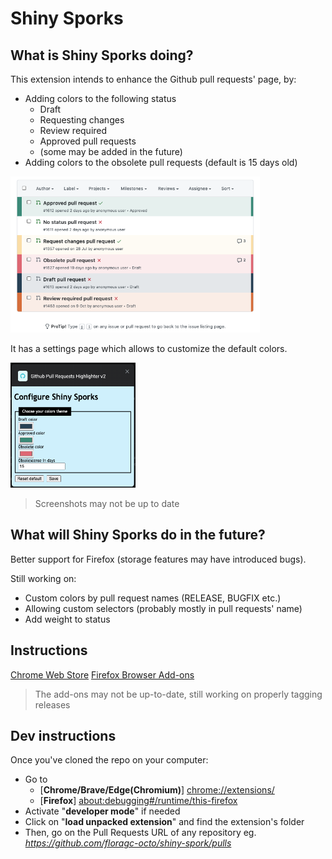 # Shiny Sporks

## What is Shiny Sporks doing?

This extension intends to enhance the Github pull requests' page, by:

- Adding colors to the following status
  - Draft
  - Requesting changes
  - Review required
  - Approved pull requests
  - (some may be added in the future)
- Adding colors to the obsolete pull requests (default is 15 days old)

<img src="docs/pr_list.png" height="250"/>

It has a settings page which allows to customize the default colors.

<img src="docs/settings_page.png" width="200" height="200" />

> Screenshots may not be up to date

## What will Shiny Sporks do in the future?

Better support for Firefox (storage features may have introduced bugs).

Still working on:

- Custom colors by pull request names (RELEASE, BUGFIX etc.)
- Allowing custom selectors (probably mostly in pull requests' name)
- Add weight to status

## Instructions

[Chrome Web Store](https://chrome.google.com/webstore/detail/github-pull-requests-high/foocmliipmkajfnpiekhoahejhmcnida?hl=fr&authuser=0)
[Firefox Browser Add-ons](https://addons.mozilla.org/fr/firefox/addon/shiny-sporks-for-github-prs/)
> The add-ons may not be up-to-date, still working on properly tagging releases

## Dev instructions

Once you've cloned the repo on your computer:

- Go to
  - [**Chrome/Brave/Edge(Chromium)**] [chrome://extensions/](chrome://extensions/)
  - [**Firefox**] [about:debugging#/runtime/this-firefox](about:debugging#/runtime/this-firefox)
- Activate "**developer mode**" if needed
- Click on "**load unpacked extension**" and find the extension's folder
- Then, go on the Pull Requests URL of any repository eg. *https://github.com/floragc-octo/shiny-spork/pulls*
